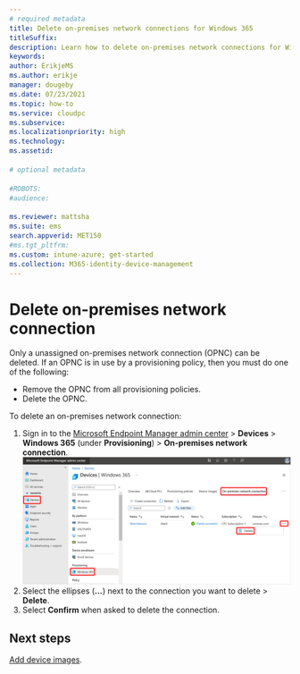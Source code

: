 ```yaml
---
# required metadata
title: Delete on-premises network connections for Windows 365
titleSuffix:
description: Learn how to delete on-premises network connections for Windows 365.
keywords:
author: ErikjeMS  
ms.author: erikje
manager: dougeby
ms.date: 07/23/2021
ms.topic: how-to
ms.service: cloudpc
ms.subservice:
ms.localizationpriority: high
ms.technology:
ms.assetid: 

# optional metadata

#ROBOTS:
#audience:

ms.reviewer: mattsha
ms.suite: ems
search.appverid: MET150
#ms.tgt_pltfrm:
ms.custom: intune-azure; get-started
ms.collection: M365-identity-device-management
---
```


# Delete on-premises network connection

Only a unassigned on-premises network connection (OPNC) can be deleted. If an OPNC is in use by a provisioning policy, then you must do one of the following:

- Remove the OPNC from all provisioning policies.
- Delete the OPNC.

To delete an on-premises network connection:

1. Sign in to the [Microsoft Endpoint Manager admin center](https://go.microsoft.com/fwlink/?linkid=2109431) > **Devices** > **Windows 365** (under **Provisioning**) > **On-premises network connection**.
![Screenshot of delete connection](./media/delete-on-premises-network-connection/delete-connection.png)
2. Select the ellipses (**…**) next to the connection you want to delete > **Delete**.
3. Select **Confirm** when asked to delete the connection.

<!-- ########################## -->
## Next steps

[Add device images](add-device-images.md).
